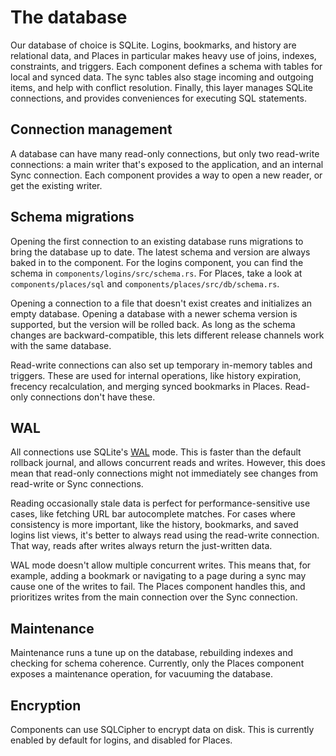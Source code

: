 # The database

Our database of choice is SQLite. Logins, bookmarks, and history are relational data, and Places in particular makes heavy use of joins, indexes, constraints, and triggers. Each component defines a schema with tables for local and synced data. The sync tables also stage incoming and outgoing items, and help with conflict resolution. Finally, this layer manages SQLite connections, and provides conveniences for executing SQL statements.

## Connection management

A database can have many read-only connections, but only two read-write connections: a main writer that's exposed to the application, and an internal Sync connection. Each component provides a way to open a new reader, or get the existing writer.

## Schema migrations

Opening the first connection to an existing database runs migrations to bring the database up to date. The latest schema and version are always baked in to the component. For the logins component, you can find the schema in `components/logins/src/schema.rs`. For Places, take a look at `components/places/sql` and `components/places/src/db/schema.rs`.

Opening a connection to a file that doesn't exist creates and initializes an empty database. Opening a database with a newer schema version is supported, but the version will be rolled back. As long as the schema changes are backward-compatible, this lets different release channels work with the same database.

Read-write connections can also set up temporary in-memory tables and triggers. These are used for internal operations, like history expiration, frecency recalculation, and merging synced bookmarks in Places. Read-only connections don't have these.

## WAL

All connections use SQLite's [WAL](https://sqlite.org/wal.html) mode. This is faster than the default rollback journal, and allows concurrent reads and writes. However, this does mean that read-only connections might not immediately see changes from read-write or Sync connections.

Reading occasionally stale data is perfect for performance-sensitive use cases, like fetching URL bar autocomplete matches. For cases where consistency is more important, like the history, bookmarks, and saved logins list views, it's better to always read using the read-write connection. That way, reads after writes always return the just-written data.

WAL mode doesn't allow multiple concurrent writes. This means that, for example, adding a bookmark or navigating to a page during a sync may cause one of the writes to fail. The Places component handles this, and prioritizes writes from the main connection over the Sync connection.

## Maintenance

Maintenance runs a tune up on the database, rebuilding indexes and checking for schema coherence. Currently, only the Places component exposes a maintenance operation, for vacuuming the database.

## Encryption

Components can use SQLCipher to encrypt data on disk. This is currently enabled by default for logins, and disabled for Places.
